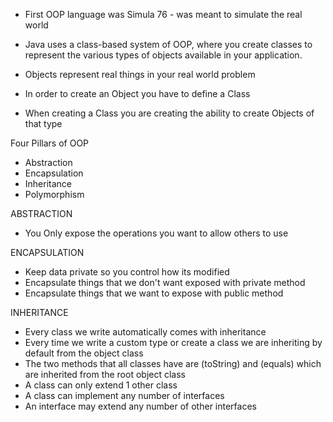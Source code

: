 - First OOP language was Simula 76 - was meant to simulate the real world

- Java uses a class-based system of OOP, where you create classes to represent
the various types of objects available in your application.

- Objects represent real things in your real world problem
- In order to create an Object you have to define a Class
- When creating a Class you are creating the ability to create Objects of that type

Four Pillars of OOP
  - Abstraction
  - Encapsulation
  - Inheritance
  - Polymorphism

ABSTRACTION
  - You Only expose the operations you want to allow others to use

ENCAPSULATION
  - Keep data private so you control how its modified
  - Encapsulate things that we don't want exposed with private method
  - Encapsulate things that we want to expose with public method

INHERITANCE
  - Every class we write automatically comes with inheritance
  - Every time we write a custom type or create a class we are inheriting by default
    from the object class
  - The two methods that all classes have are (toString) and (equals) which are
    inherited from the root object class
  - A class can only extend 1 other class
  - A class can implement any number of interfaces
  - An interface may extend any number of other interfaces
   




